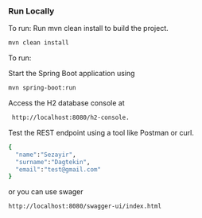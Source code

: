 ### Run Locally
To run:
Run mvn clean install to build the project.
```bash
mvn clean install
```
To run:

Start the Spring Boot application using 
```bash
mvn spring-boot:run
```
Access the H2 database console at
```bash
 http://localhost:8080/h2-console.
```

Test the REST endpoint using a tool like Postman or curl.

```bash
{
  "name":"Sezayir",
  "surname":"Dagtekin",
  "email":"test@gmail.com"
}
```
or you can use swager
```bash
http://localhost:8080/swagger-ui/index.html
```



